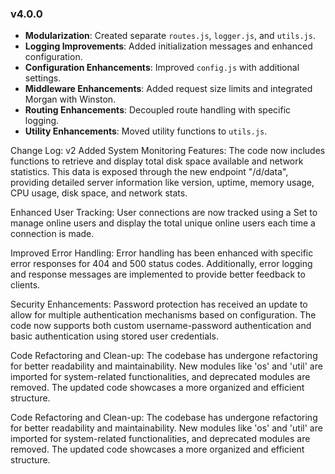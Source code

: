 ### v4.0.0

- **Modularization**: Created separate `routes.js`, `logger.js`, and `utils.js`.
- **Logging Improvements**: Added initialization messages and enhanced configuration.
- **Configuration Enhancements**: Improved `config.js` with additional settings.
- **Middleware Enhancements**: Added request size limits and integrated Morgan with Winston.
- **Routing Enhancements**: Decoupled route handling with specific logging.
- **Utility Enhancements**: Moved utility functions to `utils.js`.


Change Log: v2
Added System Monitoring Features: The code now includes functions to retrieve and display total disk space available and network statistics. This data is exposed through the new endpoint "/d/data", providing detailed server information like version, uptime, memory usage, CPU usage, disk space, and network stats.

Enhanced User Tracking: User connections are now tracked using a Set to manage online users and display the total unique online users each time a connection is made.

Improved Error Handling: Error handling has been enhanced with specific error responses for 404 and 500 status codes. Additionally, error logging and response messages are implemented to provide better feedback to clients.

Security Enhancements: Password protection has received an update to allow for multiple authentication mechanisms based on configuration. The code now supports both custom username-password authentication and basic authentication using stored user credentials.


Code Refactoring and Clean-up: The codebase has undergone refactoring for better readability and maintainability. New modules like 'os' and 'util' are imported for system-related functionalities, and deprecated modules are removed. The updated code showcases a more organized and efficient structure.

Code Refactoring and Clean-up: The codebase has undergone refactoring for better readability and maintainability. New modules like 'os' and 'util' are imported for system-related functionalities, and deprecated modules are removed. The updated code showcases a more organized and efficient structure.


